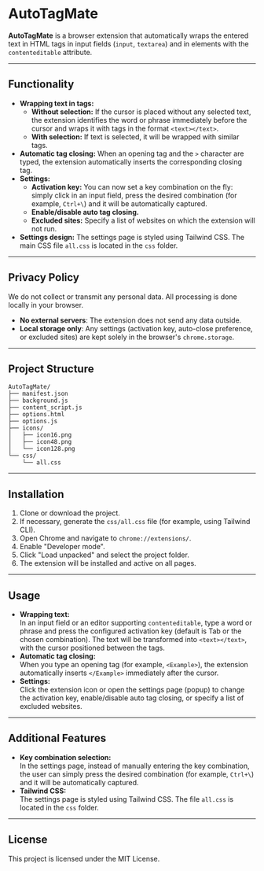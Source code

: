 # AutoTagMate

**AutoTagMate** is a browser extension that automatically wraps the entered text in HTML tags in input fields (`input`, `textarea`) and in elements with the `contenteditable` attribute.

---

## Functionality

- **Wrapping text in tags:**
  - **Without selection:** If the cursor is placed without any selected text, the extension identifies the word or phrase immediately before the cursor and wraps it with tags in the format `<text></text>`.
  - **With selection:** If text is selected, it will be wrapped with similar tags.
- **Automatic tag closing:** When an opening tag and the `>` character are typed, the extension automatically inserts the corresponding closing tag.
- **Settings:**
  - **Activation key:** You can now set a key combination on the fly: simply click in an input field, press the desired combination (for example, `Ctrl+\`) and it will be automatically captured.
  - **Enable/disable auto tag closing.**
  - **Excluded sites:** Specify a list of websites on which the extension will not run.
- **Settings design:** The settings page is styled using Tailwind CSS. The main CSS file `all.css` is located in the `css` folder.

---

## Privacy Policy

We do not collect or transmit any personal data. All processing is done locally in your browser.  
- **No external servers**: The extension does not send any data outside.  
- **Local storage only**: Any settings (activation key, auto-close preference, or excluded sites) are kept solely in the browser's `chrome.storage`.  

---

## Project Structure

```
AutoTagMate/
├── manifest.json
├── background.js
├── content_script.js
├── options.html
├── options.js
├── icons/
│   ├── icon16.png
│   ├── icon48.png
│   └── icon128.png
└── css/
    └── all.css
```

---

## Installation

1. Clone or download the project.
2. If necessary, generate the `css/all.css` file (for example, using Tailwind CLI).
3. Open Chrome and navigate to `chrome://extensions/`.
4. Enable "Developer mode".
5. Click "Load unpacked" and select the project folder.
6. The extension will be installed and active on all pages.

---

## Usage

- **Wrapping text:**  
  In an input field or an editor supporting `contenteditable`, type a word or phrase and press the configured activation key (default is Tab or the chosen combination). The text will be transformed into `<text></text>`, with the cursor positioned between the tags.
- **Automatic tag closing:**  
  When you type an opening tag (for example, `<Example>`), the extension automatically inserts `</Example>` immediately after the cursor.
- **Settings:**  
  Click the extension icon or open the settings page (popup) to change the activation key, enable/disable auto tag closing, or specify a list of excluded websites.

---

## Additional Features

- **Key combination selection:**  
  In the settings page, instead of manually entering the key combination, the user can simply press the desired combination (for example, `Ctrl+\`) and it will be automatically captured.
- **Tailwind CSS:**  
  The settings page is styled using Tailwind CSS. The file `all.css` is located in the `css` folder.

---

## License

This project is licensed under the MIT License.
